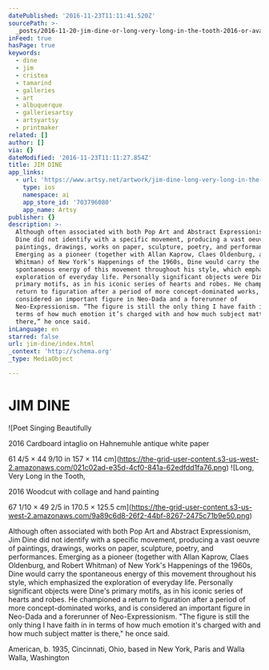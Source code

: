 ```yaml
---
datePublished: '2016-11-23T11:11:41.520Z'
sourcePath: >-
  _posts/2016-11-20-jim-dine-or-long-very-long-in-the-tooth-2016-or-available-f.md
inFeed: true
hasPage: true
keywords:
  - dine
  - jim
  - cristea
  - tamarind
  - galleries
  - art
  - albuquerque
  - galleriesartsy
  - artsyartsy
  - printmaker
related: []
author: []
via: {}
dateModified: '2016-11-23T11:11:27.854Z'
title: JIM DINE
app_links:
  - url: 'https://www.artsy.net/artwork/jim-dine-long-very-long-in-the-tooth-3'
    type: ios
    namespace: ai
    app_store_id: '703796080'
    app_name: Artsy
publisher: {}
description: >-
  Although often associated with both Pop Art and Abstract Expressionism, Jim
  Dine did not identify with a specific movement, producing a vast oeuvre of
  paintings, drawings, works on paper, sculpture, poetry, and performances.
  Emerging as a pioneer (together with Allan Kaprow, Claes Oldenburg, and Robert
  Whitman) of New York’s Happenings of the 1960s, Dine would carry the
  spontaneous energy of this movement throughout his style, which emphasized the
  exploration of everyday life. Personally significant objects were Dine’s
  primary motifs, as in his iconic series of hearts and robes. He championed a
  return to figuration after a period of more concept-dominated works, and is
  considered an important figure in Neo-Dada and a forerunner of
  Neo-Expressionism. “The figure is still the only thing I have faith in in
  terms of how much emotion it’s charged with and how much subject matter is
  there,” he once said.
inLanguage: en
starred: false
url: jim-dine/index.html
_context: 'http://schema.org'
_type: MediaObject

---
```

# JIM DINE
![Poet Singing Beautifully

2016 Cardboard intaglio on Hahnemuhle antique white paper

61 4/5 × 44 9/10 in 157 × 114 cm](https://the-grid-user-content.s3-us-west-2.amazonaws.com/021c02ad-e35d-4cf0-841a-62edfdd1fa76.png)
![Long, Very Long in the Tooth, 

2016 Woodcut with collage and hand painting

67 1/10 × 49 2/5 in 170.5 × 125.5 cm](https://the-grid-user-content.s3-us-west-2.amazonaws.com/9a89c6d8-26f2-44bf-8267-2475c71b9e50.png)

Although often associated with both Pop Art and Abstract Expressionism, Jim Dine did not identify with a specific movement, producing a vast oeuvre of paintings, drawings, works on paper, sculpture, poetry, and performances. Emerging as a pioneer (together with Allan Kaprow, Claes Oldenburg, and Robert Whitman) of New York's Happenings of the 1960s, Dine would carry the spontaneous energy of this movement throughout his style, which emphasized the exploration of everyday life. Personally significant objects were Dine's primary motifs, as in his iconic series of hearts and robes. He championed a return to figuration after a period of more concept-dominated works, and is considered an important figure in Neo-Dada and a forerunner of Neo-Expressionism. "The figure is still the only thing I have faith in in terms of how much emotion it's charged with and how much subject matter is there," he once said.

American, b. 1935, Cincinnati, Ohio, based in New York, Paris and Walla Walla, Washington